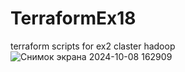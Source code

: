 # TerraformEx18
terraform scripts for ex2 claster hadoop
![Снимок экрана 2024-10-08 162909](https://github.com/user-attachments/assets/02995064-85c7-49a3-b616-a6196bf34c23)
